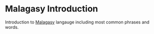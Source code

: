 # Malagasy Introduction

Introduction to [Malagasy](malagasy.pdf) langauge including most common phrases and words.